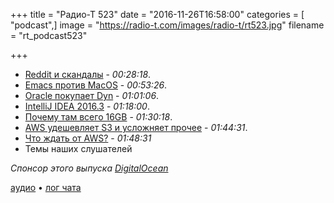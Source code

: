 +++
title = "Радио-Т 523"
date = "2016-11-26T16:58:00"
categories = [ "podcast",]
image = "https://radio-t.com/images/radio-t/rt523.jpg"
filename = "rt_podcast523"

+++

- [Reddit и скандалы](https://www.engadget.com/2016/11/24/reddit-ceo-confesses-to-editing-comments-that-insulted-him/) - *00:28:18*.
- [Emacs против MacOS](http://www.lunaryorn.com/posts/bye-bye-emojis-emacs-hates-macos.html) - *00:53:26*.
- [Oracle покупает Dyn](https://www.oracle.com/corporate/acquisitions/dyn/index.html) - *01:01:06*.
- [IntelliJ IDEA 2016.3](https://habrahabr.ru/company/JetBrains/blog/315838/) - *01:18:00*.
- [Почему там всего 16GB](http://bgr.com/2016/11/21/macbook-pro-2016-16-gb-ram-limit/) - *01:30:18*.
- [AWS удешевляет S3 и усложняет прочее](https://techcrunch.com/2016/11/22/aws-drops-its-storage-prices-and-launches-new-cold-storage-retrieval-options/) - *01:44:31*.
- [Что ждать от AWS?](http://fortune.com/2016/11/22/amazon-cloud-conference/) - *01:48:31*
- Темы наших слушателей

_Спонсор этого выпуска [DigitalOcean](https://www.digitalocean.com)_

[аудио](http://cdn.radio-t.com/rt_podcast523.mp3) • [лог чата](http://chat.radio-t.com/logs/radio-t-523.html)
<audio src="http://cdn.radio-t.com/rt_podcast523.mp3" preload="none"></audio>
